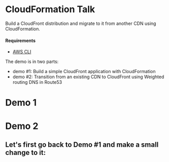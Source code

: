 # CloudFormation Talk
Build a CloudFront distribution and migrate to it from another CDN using CloudFormation.

#### Requirements
* [AWS CLI](https://docs.aws.amazon.com/cli/latest/userguide/installing.html)

The demo is in two parts:
* demo #1: Build a simple CloudFront application with CloudFormation
* demo #2: Transition from an existing CDN to CloudFront using Weighted routing DNS in Route53
 
 
# Demo 1

# Demo 2
Let's first go back to Demo #1 and make a small change to it:
- 